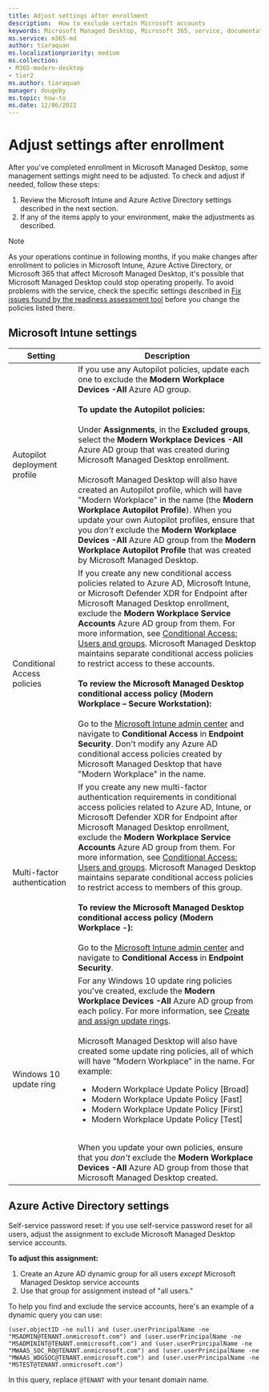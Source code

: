 ```yaml
---
title: Adjust settings after enrollment
description:  How to exclude certain Microsoft accounts
keywords: Microsoft Managed Desktop, Microsoft 365, service, documentation
ms.service: m365-md
author: tiaraquan
ms.localizationpriority: medium
ms.collection: 
- M365-modern-desktop
- tier2
ms.author: tiaraquan
manager: dougeby
ms.topic: how-to
ms.date: 12/06/2022
---
```


# Adjust settings after enrollment

After you've completed enrollment in Microsoft Managed Desktop, some management settings might need to be adjusted. To check and adjust if needed, follow these steps:

1. Review the Microsoft Intune and Azure Active Directory settings described in the next section.
2. If any of the items apply to your environment, make the adjustments as described.

> [!NOTE]
> As your operations continue in following months, if you make changes after enrollment to policies in Microsoft Intune, Azure Active Directory, or Microsoft 365 that affect Microsoft Managed Desktop, it's possible that Microsoft Managed Desktop could stop operating properly. To avoid problems with the service, check the specific settings described in [Fix issues found by the readiness assessment tool](../prepare/readiness-assessment-fix.md) before you change the policies listed there.

## Microsoft Intune settings

| Setting | Description |
| ------ | ------ |
| Autopilot deployment profile | If you use any Autopilot policies, update each one to exclude the **Modern Workplace Devices -All** Azure AD group. <br><br> **To update the Autopilot policies:** <br><br> Under **Assignments**, in the **Excluded groups**, select the **Modern Workplace Devices -All** Azure AD group that was created during Microsoft Managed Desktop enrollment. <br><br> Microsoft Managed Desktop will also have created an Autopilot profile, which will have "Modern Workplace" in the name (the **Modern Workplace Autopilot Profile**). When you update your own Autopilot profiles, ensure that you *don't* exclude the **Modern Workplace Devices -All** Azure AD group from the **Modern Workplace Autopilot Profile** that was created by Microsoft Managed Desktop. |
| Conditional Access policies | If you create any new conditional access policies related to Azure AD, Microsoft Intune, or Microsoft Defender XDR for Endpoint after Microsoft Managed Desktop enrollment, exclude the **Modern Workplace Service Accounts** Azure AD group from them. For more information, see [Conditional Access: Users and groups](/azure/active-directory/conditional-access/concept-conditional-access-users-groups). Microsoft Managed Desktop maintains separate conditional access policies to restrict access to these accounts. <br><br> **To review the Microsoft Managed Desktop conditional access policy (Modern Workplace – Secure Workstation):** <br><br> Go to the [Microsoft Intune admin center](https://go.microsoft.com/fwlink/?linkid=2109431) and navigate to **Conditional Access** in **Endpoint Security**. Don't modify any Azure AD conditional access policies created by Microsoft Managed Desktop that have "Modern Workplace" in the name. |
| Multi-factor authentication | If you create any new multi-factor authentication requirements in conditional access policies related to Azure AD, Intune, or Microsoft Defender XDR for Endpoint after Microsoft Managed Desktop enrollment, exclude the **Modern Workplace Service Accounts** Azure AD group from them. For more information, see [Conditional Access: Users and groups](/azure/active-directory/conditional-access/concept-conditional-access-users-groups). Microsoft Managed Desktop maintains separate conditional access policies to restrict access to members of this group. <br><br> **To review the Microsoft Managed Desktop conditional access policy (Modern Workplace -):** <br><br> Go to the [Microsoft Intune admin center](https://go.microsoft.com/fwlink/?linkid=2109431) and navigate to **Conditional Access** in **Endpoint Security**.
| Windows 10 update ring | For any Windows 10 update ring policies you've created, exclude the **Modern Workplace Devices -All** Azure AD group from each policy. For more information, see [Create and assign update rings](/mem/intune/protect/windows-10-update-rings#create-and-assign-update-rings). <br><br> Microsoft Managed Desktop will also have created some update ring policies, all of which will have "Modern Workplace" in the name. For example: <ul><li>Modern Workplace Update Policy [Broad]</li><li>Modern Workplace Update Policy [Fast]</li><li>Modern Workplace Update Policy [First]</li><li>Modern Workplace Update Policy [Test]</li></ul> <br>When you update your own policies, ensure that you *don't* exclude the **Modern Workplace Devices -All** Azure AD group from those that Microsoft Managed Desktop created. |

## Azure Active Directory settings

Self-service password reset: if you use self-service password reset for all users, adjust the assignment to exclude Microsoft Managed Desktop service accounts.

**To adjust this assignment:**

1. Create an Azure AD dynamic group for all users *except* Microsoft Managed Desktop service accounts
1. Use that group for assignment instead of "all users."

To help you find and exclude the service accounts, here's an example of a dynamic query you can use:

```Console
(user.objectID -ne null) and (user.userPrincipalName -ne "MSADMIN@TENANT.onmicrosoft.com") and (user.userPrincipalName -ne "MSADMININT@TENANT.onmicrosoft.com") and (user.userPrincipalName -ne "MWAAS_SOC_RO@TENANT.onmicrosoft.com") and (user.userPrincipalName -ne "MWAAS_WDGSOC@TENANT.onmicrosoft.com") and (user.userPrincipalName -ne "MSTEST@TENANT.onmicrosoft.com")
```

In this query, replace `@TENANT` with your tenant domain name.
